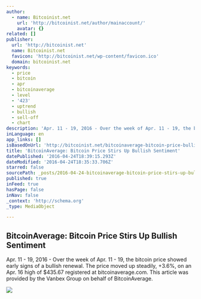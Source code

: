 ```yaml
---
author:
  - name: Bitcoinist.net
    url: 'http://bitcoinist.net/author/mainaccount/'
    avatar: {}
related: []
publisher:
  url: 'http://bitcoinist.net'
  name: Bitcoinist.net
  favicon: 'http://bitcoinist.net/wp-content/favicon.ico'
  domain: bitcoinist.net
keywords:
  - price
  - bitcoin
  - apr
  - bitcoinaverage
  - level
  - '423'
  - uptrend
  - bullish
  - sell-off
  - chart
description: 'Apr. 11 - 19, 2016 - Over the week of Apr. 11 - 19, the bitcoin price showed early signs of a bullish renewal. The price moved up steadily, +3.6%, on an Apr. 16 high of $435.67 registered at bitcoinaverage.com. This article was provided by the Vanbex Group on behalf of BitcoinAverage.'
inLanguage: en
app_links: []
isBasedOnUrl: 'http://bitcoinist.net/bitcoinaverage-bitcoin-price-bullish/'
title: 'BitcoinAverage: Bitcoin Price Stirs Up Bullish Sentiment'
datePublished: '2016-04-24T18:39:15.293Z'
dateModified: '2016-04-24T18:35:33.706Z'
starred: false
sourcePath: _posts/2016-04-24-bitcoinaverage-bitcoin-price-stirs-up-bullish-sentiment.md
published: true
inFeed: true
hasPage: false
inNav: false
_context: 'http://schema.org'
_type: MediaObject

---
```

<article style=""><h1>BitcoinAverage: Bitcoin Price Stirs Up Bullish Sentiment</h1><p>Apr. 11 - 19, 2016 - Over the week of Apr. 11 - 19, the bitcoin price showed early signs of a bullish renewal. The price moved up steadily, +3.6%, on an Apr. 16 high of $435.67 registered at bitcoinaverage.com. This article was provided by the Vanbex Group on behalf of BitcoinAverage.</p><img src="http://bitcoinist.net/wp-content/uploads/2016/04/FinancialMarkets.png" /></article>